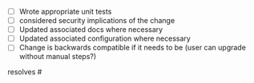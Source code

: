 <!-- 
Checklists help us remember things. 
Change [ ] to [x] to show completion, or whatever :D 
Add to the list if you think there's something we should consider before merging.
-->

- [ ] Wrote appropriate unit tests
- [ ] considered security implications of the change
- [ ] Updated associated docs where necessary
- [ ] Updated associated configuration where necessary
- [ ] Change is backwards compatible if it needs to be (user can upgrade without manual steps?)

<!-- you can link to the issue it closes using a keyword like "resolves #1234" -->

resolves #

<!-- include a summary of the change and/or why it's necessary -->
